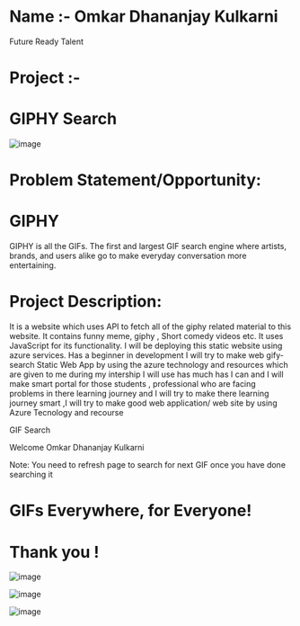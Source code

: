 # Name :- Omkar Dhananjay Kulkarni


Future Ready Talent

# Project :-                                                  
#                                                                      GIPHY Search 

![image](https://user-images.githubusercontent.com/89896505/153408262-c6560c6c-b5dc-4bda-9b0f-98ff5e5baf24.png)



# Problem Statement/Opportunity:

#                                                                          GIPHY

 GIPHY is all the GIFs. The first and largest GIF search engine where artists, brands, and users alike go to make everyday conversation more entertaining.

# Project Description:
 
 It is a website which uses API to fetch all of the giphy related material to this website. It contains funny meme, giphy , Short comedy videos etc. It uses JavaScript for its functionality. I will be deploying this static website using azure services. Has a beginner in development I will try to make web gify-search Static Web App by using the azure technology and resources which are given to me during my intership I will use has much has I can and I will make smart portal for those students , professional who are facing problems in there learning journey and I will try to make there learning journey smart ,I will try to make good web application/ web site by using Azure Tecnology and recourse


GIF Search

Welcome Omkar Dhananjay Kulkarni

Note: You need to refresh page to search for next GIF once you have done searching it


# GIFs Everywhere, for Everyone!

# Thank you !

![image](https://user-images.githubusercontent.com/89896505/153400919-58743864-0a6e-43db-bdc2-03ab427eacb8.png)


![image](https://user-images.githubusercontent.com/89896505/153400655-6eee0637-f082-4b3a-a107-5beb04b12deb.png)

![image](https://user-images.githubusercontent.com/89896505/153400769-3f49d416-290d-4779-be7a-023d120a3b6e.png)
